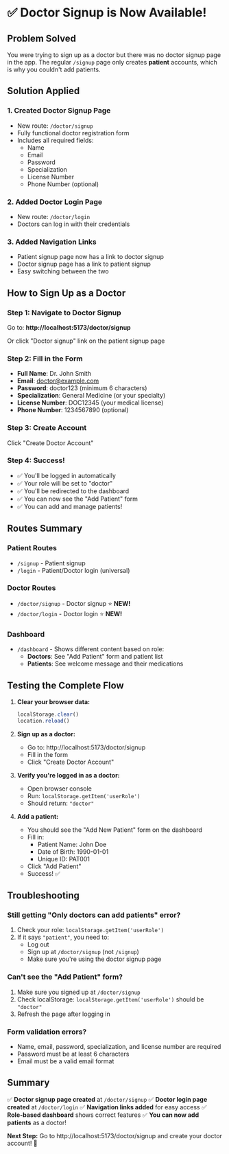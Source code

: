 # ✅ Doctor Signup is Now Available!

## Problem Solved
You were trying to sign up as a doctor but there was no doctor signup page in the app. The regular `/signup` page only creates **patient** accounts, which is why you couldn't add patients.

## Solution Applied

### 1. **Created Doctor Signup Page**
- New route: `/doctor/signup`
- Fully functional doctor registration form
- Includes all required fields:
  - Name
  - Email
  - Password
  - Specialization
  - License Number
  - Phone Number (optional)

### 2. **Added Doctor Login Page**
- New route: `/doctor/login`
- Doctors can log in with their credentials

### 3. **Added Navigation Links**
- Patient signup page now has a link to doctor signup
- Doctor signup page has a link to patient signup
- Easy switching between the two

## How to Sign Up as a Doctor

### Step 1: Navigate to Doctor Signup
Go to: **http://localhost:5173/doctor/signup**

Or click "Doctor signup" link on the patient signup page

### Step 2: Fill in the Form
- **Full Name**: Dr. John Smith
- **Email**: doctor@example.com
- **Password**: doctor123 (minimum 6 characters)
- **Specialization**: General Medicine (or your specialty)
- **License Number**: DOC12345 (your medical license)
- **Phone Number**: 1234567890 (optional)

### Step 3: Create Account
Click "Create Doctor Account"

### Step 4: Success!
- ✅ You'll be logged in automatically
- ✅ Your role will be set to "doctor"
- ✅ You'll be redirected to the dashboard
- ✅ You can now see the "Add Patient" form
- ✅ You can add and manage patients!

## Routes Summary

### Patient Routes
- `/signup` - Patient signup
- `/login` - Patient/Doctor login (universal)

### Doctor Routes
- `/doctor/signup` - Doctor signup ⭐ **NEW!**
- `/doctor/login` - Doctor login ⭐ **NEW!**

### Dashboard
- `/dashboard` - Shows different content based on role:
  - **Doctors**: See "Add Patient" form and patient list
  - **Patients**: See welcome message and their medications

## Testing the Complete Flow

1. **Clear your browser data:**
   ```javascript
   localStorage.clear()
   location.reload()
   ```

2. **Sign up as a doctor:**
   - Go to: http://localhost:5173/doctor/signup
   - Fill in the form
   - Click "Create Doctor Account"

3. **Verify you're logged in as a doctor:**
   - Open browser console
   - Run: `localStorage.getItem('userRole')`
   - Should return: `"doctor"`

4. **Add a patient:**
   - You should see the "Add New Patient" form on the dashboard
   - Fill in:
     - Patient Name: John Doe
     - Date of Birth: 1990-01-01
     - Unique ID: PAT001
   - Click "Add Patient"
   - Success! ✅

## Troubleshooting

### Still getting "Only doctors can add patients" error?
1. Check your role: `localStorage.getItem('userRole')`
2. If it says `"patient"`, you need to:
   - Log out
   - Sign up at `/doctor/signup` (not `/signup`)
   - Make sure you're using the doctor signup page

### Can't see the "Add Patient" form?
1. Make sure you signed up at `/doctor/signup`
2. Check localStorage: `localStorage.getItem('userRole')` should be `"doctor"`
3. Refresh the page after logging in

### Form validation errors?
- Name, email, password, specialization, and license number are required
- Password must be at least 6 characters
- Email must be a valid email format

## Summary

✅ **Doctor signup page created** at `/doctor/signup`
✅ **Doctor login page created** at `/doctor/login`
✅ **Navigation links added** for easy access
✅ **Role-based dashboard** shows correct features
✅ **You can now add patients** as a doctor!

**Next Step:** Go to http://localhost:5173/doctor/signup and create your doctor account! 🎉
